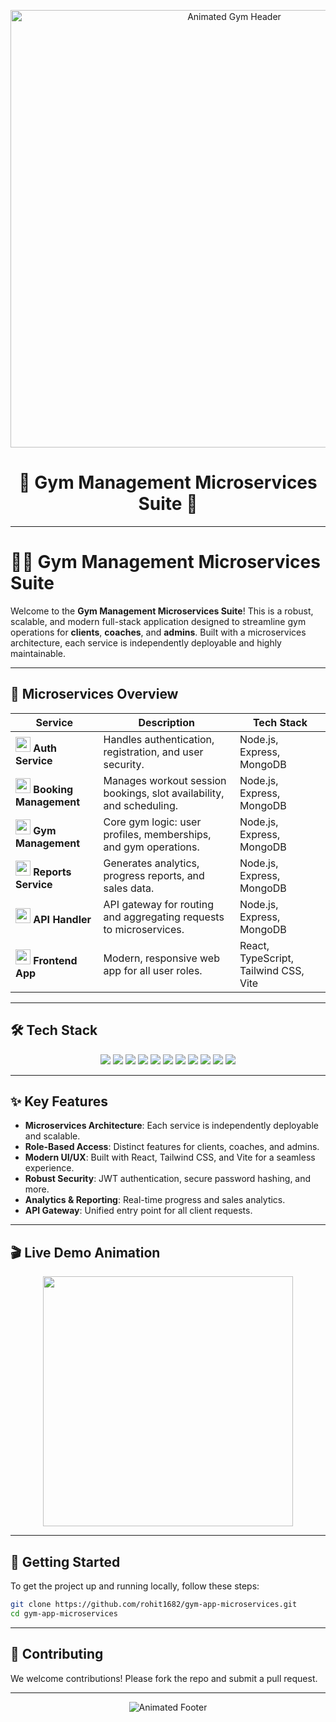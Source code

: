 <!-- Animated Header -->
<p align="center">
  <img src="https://media.giphy.com/media/26ufnwz3wDUli7GU0/giphy.gif" width="700" alt="Animated Gym Header"/>
</p>

<h1 align="center">🌟 Gym Management Microservices Suite 🌟</h1>

---

# 🏋️‍♂️ Gym Management Microservices Suite

Welcome to the **Gym Management Microservices Suite**! This is a robust, scalable, and modern full-stack application designed to streamline gym operations for **clients**, **coaches**, and **admins**. Built with a microservices architecture, each service is independently deployable and highly maintainable.

---

## 🧩 **Microservices Overview**

| Service                                                                                                | Description                                                          | Tech Stack                            |
| ------------------------------------------------------------------------------------------------------ | -------------------------------------------------------------------- | ------------------------------------- |
| <img src="https://img.icons8.com/color/48/000000/lock--v1.png" width="24"/> **Auth Service**           | Handles authentication, registration, and user security.             | Node.js, Express, MongoDB             |
| <img src="https://img.icons8.com/color/48/000000/calendar--v1.png" width="24"/> **Booking Management** | Manages workout session bookings, slot availability, and scheduling. | Node.js, Express, MongoDB             |
| <img src="https://img.icons8.com/color/48/000000/gym.png" width="24"/> **Gym Management**              | Core gym logic: user profiles, memberships, and gym operations.      | Node.js, Express, MongoDB             |
| <img src="https://img.icons8.com/color/48/000000/report-card.png" width="24"/> **Reports Service**     | Generates analytics, progress reports, and sales data.               | Node.js, Express, MongoDB             |
| <img src="https://img.icons8.com/color/48/000000/api.png" width="24"/> **API Handler**                 | API gateway for routing and aggregating requests to microservices.   | Node.js, Express, MongoDB             |
| <img src="https://img.icons8.com/color/48/000000/react-native.png" width="24"/> **Frontend App**       | Modern, responsive web app for all user roles.                       | React, TypeScript, Tailwind CSS, Vite |

---

## 🛠️ **Tech Stack**

<p align="center">
  <img src="https://img.shields.io/badge/-HTML5-E34F26?style=for-the-badge&logo=html5&logoColor=white"/>
  <img src="https://img.shields.io/badge/-CSS3-1572B6?style=for-the-badge&logo=css3&logoColor=white"/>
  <img src="https://img.shields.io/badge/-Tailwind%20CSS-38B2AC?style=for-the-badge&logo=tailwind-css&logoColor=white"/>
  <img src="https://img.shields.io/badge/-JavaScript-F7DF1E?style=for-the-badge&logo=javascript&logoColor=black"/>
  <img src="https://img.shields.io/badge/-TypeScript-3178C6?style=for-the-badge&logo=typescript&logoColor=white"/>
  <img src="https://img.shields.io/badge/-React-61DAFB?style=for-the-badge&logo=react&logoColor=black"/>
  <img src="https://img.shields.io/badge/-Node.js-339933?style=for-the-badge&logo=node.js&logoColor=white"/>
  <img src="https://img.shields.io/badge/-Express-000000?style=for-the-badge&logo=express&logoColor=white"/>
  <img src="https://img.shields.io/badge/-MongoDB-47A248?style=for-the-badge&logo=mongodb&logoColor=white"/>
  <img src="https://img.shields.io/badge/-Jest-C21325?style=for-the-badge&logo=jest&logoColor=white"/>
  <img src="https://img.shields.io/badge/-Vite-646CFF?style=for-the-badge&logo=vite&logoColor=white"/>
</p>

---

## ✨ **Key Features**

- **Microservices Architecture**: Each service is independently deployable and scalable.
- **Role-Based Access**: Distinct features for clients, coaches, and admins.
- **Modern UI/UX**: Built with React, Tailwind CSS, and Vite for a seamless experience.
- **Robust Security**: JWT authentication, secure password hashing, and more.
- **Analytics & Reporting**: Real-time progress and sales analytics.
- **API Gateway**: Unified entry point for all client requests.

---

## 🎬 **Live Demo Animation**

<p align="center">
  <img src="https://media.giphy.com/media/26ufnwz3wDUli7GU0/giphy.gif" width="400"/>
</p>

---

## 🚀 **Getting Started**

To get the project up and running locally, follow these steps:

```bash
git clone https://github.com/rohit1682/gym-app-microservices.git
cd gym-app-microservices
```

---

## 🤝 **Contributing**

We welcome contributions! Please fork the repo and submit a pull request.

---

<p align="center">
  <img src="https://readme-typing-svg.demolab.com?font=Fira+Code&size=24&pause=1000&color=F7B801&center=true&vCenter=true&width=700&lines=Stay+fit+%F0%9F%92%AA+;Code+strong+%F0%9F%92%BB+;Contribute+with+us!" alt="Animated Footer"/>
</p>
